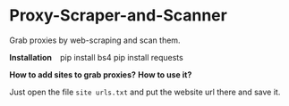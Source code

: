 # Proxy-Scraper-and-Scanner
Grab proxies by web-scraping and scan them.

**Installation**
```	```
pip install bs4	
pip install requests
```	```

**How to add sites to grab proxies?**	**How to use it?**

Just open the file ```site urls.txt``` and put the website url there and save it.
